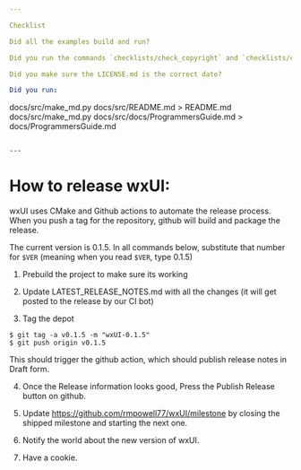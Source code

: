 ```yaml
---

Checklist

Did all the examples build and run?

Did you run the commands `checklists/check_copyright` and `checklists/check_md`?

Did you make sure the LICENSE.md is the correct date?

Did you run:

```
docs/src/make_md.py docs/src/README.md > README.md
docs/src/make_md.py docs/src/docs/ProgrammersGuide.md > docs/ProgrammersGuide.md 
```

---
```


# How to release wxUI:

wxUI uses CMake and Github actions to automate the release process.  When you push a tag for the repository, github will build and package the release.

The current version is 0.1.5.  In all commands below, substitute that number for `$VER` (meaning when you read `$VER`, type 0.1.5)

 1. Prebuild the project to make sure its working

 2. Update LATEST_RELEASE_NOTES.md with all the changes (it will get posted to the release by our CI bot)

 3. Tag the depot

```
$ git tag -a v0.1.5 -m "wxUI-0.1.5"
$ git push origin v0.1.5
```

This should trigger the github action, which should publish release notes in Draft form.

 4. Once the Release information looks good, Press the Publish Release button on github.

 5. Update https://github.com/rmpowell77/wxUI/milestone by closing the shipped milestone and starting the next one.

 6. Notify the world about the new version of wxUI.

 7. Have a cookie.

